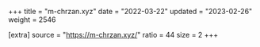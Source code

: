 +++
title = "m-chrzan.xyz"
date = "2022-03-22"
updated = "2023-02-26"
weight = 2546

[extra]
source = "https://m-chrzan.xyz/"
ratio = 44
size = 2
+++
